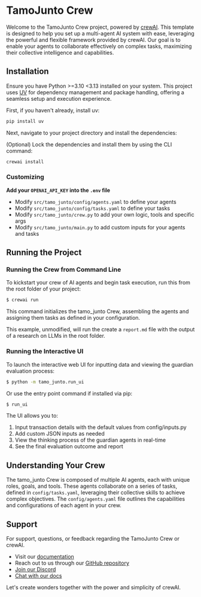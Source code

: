 # TamoJunto Crew

Welcome to the TamoJunto Crew project, powered by [crewAI](https://crewai.com). This template is designed to help you set up a multi-agent AI system with ease, leveraging the powerful and flexible framework provided by crewAI. Our goal is to enable your agents to collaborate effectively on complex tasks, maximizing their collective intelligence and capabilities.

## Installation

Ensure you have Python >=3.10 <3.13 installed on your system. This project uses [UV](https://docs.astral.sh/uv/) for dependency management and package handling, offering a seamless setup and execution experience.

First, if you haven't already, install uv:

```bash
pip install uv
```

Next, navigate to your project directory and install the dependencies:

(Optional) Lock the dependencies and install them by using the CLI command:
```bash
crewai install
```
### Customizing

**Add your `OPENAI_API_KEY` into the `.env` file**

- Modify `src/tamo_junto/config/agents.yaml` to define your agents
- Modify `src/tamo_junto/config/tasks.yaml` to define your tasks
- Modify `src/tamo_junto/crew.py` to add your own logic, tools and specific args
- Modify `src/tamo_junto/main.py` to add custom inputs for your agents and tasks

## Running the Project

### Running the Crew from Command Line

To kickstart your crew of AI agents and begin task execution, run this from the root folder of your project:

```bash
$ crewai run
```

This command initializes the tamo_junto Crew, assembling the agents and assigning them tasks as defined in your configuration.

This example, unmodified, will run the create a `report.md` file with the output of a research on LLMs in the root folder.

### Running the Interactive UI

To launch the interactive web UI for inputting data and viewing the guardian evaluation process:

```bash
$ python -m tamo_junto.run_ui
```

Or use the entry point command if installed via pip:

```bash
$ run_ui
```

The UI allows you to:
1. Input transaction details with the default values from config/inputs.py
2. Add custom JSON inputs as needed
3. View the thinking process of the guardian agents in real-time
4. See the final evaluation outcome and report

## Understanding Your Crew

The tamo_junto Crew is composed of multiple AI agents, each with unique roles, goals, and tools. These agents collaborate on a series of tasks, defined in `config/tasks.yaml`, leveraging their collective skills to achieve complex objectives. The `config/agents.yaml` file outlines the capabilities and configurations of each agent in your crew.

## Support

For support, questions, or feedback regarding the TamoJunto Crew or crewAI.
- Visit our [documentation](https://docs.crewai.com)
- Reach out to us through our [GitHub repository](https://github.com/joaomdmoura/crewai)
- [Join our Discord](https://discord.com/invite/X4JWnZnxPb)
- [Chat with our docs](https://chatg.pt/DWjSBZn)

Let's create wonders together with the power and simplicity of crewAI.
